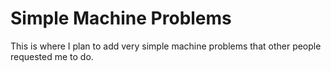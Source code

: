 # Simple Machine Problems
This is where I plan to add very simple machine problems that other people requested me to do.
